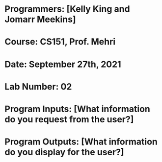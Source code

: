 # Programmers: [Kelly King and Jomarr Meekins]
# Course: CS151, Prof. Mehri 
# Date: September 27th, 2021
# Lab Number: 02
# Program Inputs: [What information do you request from the user?]
# Program Outputs: [What information do you display for the user?]


